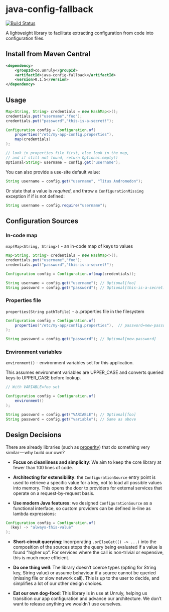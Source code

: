 # java-config-fallback

[![Build Status](https://travis-ci.org/unruly/java-config-fallback.svg?branch=master)](https://travis-ci.org/unruly/java-config-fallback)

A lightweight library to facilitate extracting configuration from code into configuration files.

## Install from Maven Central

```xml
<dependency>
    <groupId>co.unruly</groupId>
    <artifactId>java-config-fallback</artifactId>
    <version>0.1.5</version>
</dependency>
```

## Usage

```java
Map<String, String> credentials = new HashMap<>();
credentials.put("username","foo");
credentials.put("password","this-is-a-secret!");

Configuration config = Configuration.of(
    properties("/etc/my-app-config.properties"),
    map(credentials)
);

// look in properties file first, else look in the map,
// and if still not found, return Optional.empty()
Optional<String> username = config.get("username"); 
```

You can also provide a use-site default value:

```java
String username = config.get("username", "Titus Andromedon");
```

Or state that a value is _required_, and throw a `ConfigurationMissing` exception if if is not defined:

```java
String username = config.require("username");
```

## Configuration Sources

### In-code map

`map(Map<String, String>)` - an in-code map of keys to values

```java
Map<String, String> credentials = new HashMap<>();
credentials.put("username","foo");
credentials.put("password","this-is-a-secret!");

Configuration config = Configuration.of(map(credentials));

String username = config.get("username"); // Optional[foo]
String password = config.get("password"); // Optional[this-is-a-secret!]
```

### Properties file

`properties(String pathToFile)` - a .properties file in the filesystem

```java
Configuration config = Configuration.of(
    properties("/etc/my-app/config.properties"),  // password=new-password
);

String password = config.get("password"); // Optional[new-password]
```

### Environment variables

`environment()` - environment variables set for this application.

This assumes environment variables are UPPER_CASE and converts queried keys to UPPER_CASE before lookup.

```java
// With VARIABLE=foo set

Configuration config = Configuration.of(
    environment()
);

String password = config.get("VARIABLE"); // Optional[foo]
String password = config.get("variable"); // Same as above
```
## Design Decisions

There are already libraries (such as [properlty](https://github.com/ufoscout/properlty)) that do something very similar — why build our own?

 * **Focus on cleanliness and simplicity**: We aim to keep the core library at fewer than 100 lines of code.
 
 * **Architecting for extensibility**: the `ConfigurationSource` entry point is used to retrieve a specific value for a key, not to load all possible values into memory. This opens the door to providers for external services that operate on a request-by-request basis.
 
 * **Use modern Java features**: we designed `ConfigurationSource` as a functional interface, so custom providers can be defined in-line as lambda expressions:
```java
Configuration config = Configuration.of(
  (key) -> "always-this-value"
);
```

 * **Short-circuit querying**: Incorporating `.orElseGet(() -> ...)` into the composition of the sources stops the query being evaluated if a value is found “higher up”. For services where the call is non-trivial or expensive, this is much more efficient.
 
 * **Do one thing well**: The library doesn’t coerce types (opting for String key, String value) or assume behaviour if a source cannot be queried (missing file or slow network call). This is up to the user to decide, and simplifies a lot of our other design choices.
 
 * **Eat our own dog-food**: This library is in use at Unruly, helping us transition our app configuration and advance our architecture. We don’t want to release anything we wouldn’t use ourselves.
